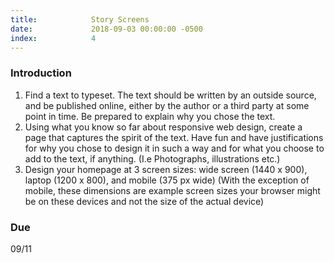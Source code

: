 ```yaml
---
title:            Story Screens
date:             2018-09-03 00:00:00 -0500
index:            4
---
```



### Introduction

1. Find a text to typeset. The text should be written by an outside source, and be published online, either by the author or a third party at some point in time. Be prepared to explain why you chose the text.
2. Using what you know so far about responsive web design, create a page that captures the spirit of the text. Have fun and have justifications for why you chose to design it in such a way and for what you choose to add to the text, if anything. (I.e Photographs, illustrations etc.)
3. Design your homepage at 3 screen sizes: wide screen (1440 x 900), laptop (1200 x 800), and mobile (375 px wide) (With the exception of mobile, these dimensions are example screen sizes your browser might be on these devices and not the size of the actual device)


### Due
09/11
